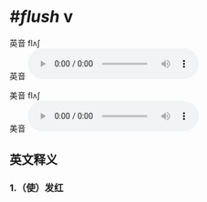 # ***\#flush*** v
英音 flʌʃ  
英音
<audio src="./media/flush1_AAC.aac" controls="controls"></audio>

美音 flʌʃ  
美音
<audio src="./media/flush2_AAC.aac" controls="controls"></audio>



  

英文释义
---
### 1.**（使）发红**  


